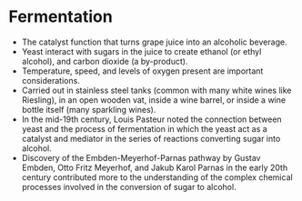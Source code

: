 Fermentation
============

* The catalyst function that turns grape juice into an alcoholic beverage.
* Yeast interact with sugars in the juice to create ethanol (or ethyl alcohol), and carbon dioxide (a by-product).
* Temperature, speed, and levels of oxygen present are important considerations.
* Carried out in stainless steel tanks (common with many white wines like Riesling), in an open wooden vat, inside a wine barrel, or inside a wine bottle itself (many sparkling wines).
* In the mid-19th century, Louis Pasteur noted the connection between yeast and the process of fermentation in which the yeast act as a catalyst and mediator in the series of reactions converting sugar into alcohol.
* Discovery of the Embden-Meyerhof-Parnas pathway by Gustav Embden, Otto Fritz Meyerhof, and Jakub Karol Parnas in the early 20th century contributed more to the understanding of the complex chemical processes involved in the conversion of sugar to alcohol.

